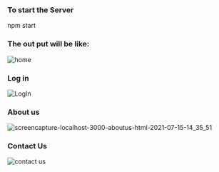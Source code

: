 ### To start the Server
npm start
### The out put will be like:
![home ](https://user-images.githubusercontent.com/79532378/125838662-6e48920d-152b-4cee-aeae-bc5fadda90e0.png)

### Log in
![LogIn](https://user-images.githubusercontent.com/79532378/125839307-10452ffc-37cd-453a-9f54-042b6a2c394f.PNG)

### About us
![screencapture-localhost-3000-aboutus-html-2021-07-15-14_35_51](https://user-images.githubusercontent.com/79532378/125839813-06907c20-9fcf-4ee1-a649-ccf21d1a8dfe.png)

### Contact Us
![contact us](https://user-images.githubusercontent.com/79532378/125840162-bec2b33a-d99b-4150-8093-b5a6af74867d.png)



